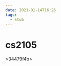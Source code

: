 ```yaml
---
date: 2021-01-14T16:26
tags: 
  - stub
---
```


# cs2105

<d57d30fd>

<e8eb2885>

<ffbaf8a7>

<34479f4b>

<f627b744>
